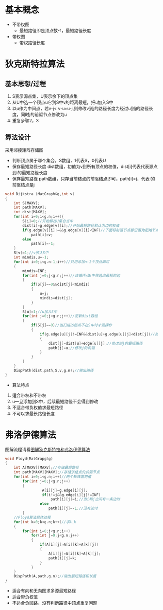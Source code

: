 # 基本概念
- 不带权图
	- 最短路径即是顶点数-1，最短路径长度
- 带权图
	- 带权路径长度
# 狄克斯特拉算法
## 基本思想/过程
1. S表示源点集，U表示余下的顶点集
2. 从U中选一个顶点u它到S中v的距离最短，把u加入S中
3. 以u作为中间点，若v-j< v-u+u-j,则修改v到j的路径长度为经过u到j的路径长度，同时j的前驱节点修改为u
4. 重复步骤2，3
## 算法设计
采用邻接矩阵存储图
- 判断顶点属于哪个集合，S数组，1代表S，0代表U
- 保存最短路径长度 dist数组，初值为v到所有顶点的权值，dist\[i]代表代表源点到i的最短路径长度
- 保存最短路径 path数组，只存当前结点的前驱结点即可，path\[i]=j，代表i的前驱结点是j
~~~c++
void Dijkstra (MatGraph&g,int v)
{
	int S[MAXV];
	int path[MAXV];
	int dist[MAXV];
	for(int i=0;i<g.n;i++){
		S[i]=0;//开始都在U集合当中
		dist[i]=g.edge[v][i];//开始最短路径默认为边的权值
		if(g.edge[v][i]!=&&g.edge[v][i]<INF)//下面将前驱节点都设置为起始节点
			path[i]=v;
		else
			path[i]=-1;
	}
	S[v]=1;//v放入S中
	int mindis,u=-1;
	for(int i=0;i<g.n-1;i++)//只用添加n-1个顶点即可
	{
		mindis=INF;
		for(int j=0;j<g.n;j++)//该循环从U中筛选出最短的边
		{
			if(S[j]==0&&dist[j]<mindis)
			{
				u=j;
				mindis=dist[j];
			}
		}
		S[u]=1;//u加入S中
		for(int j=0;j<g.n;j++)//更新dist数组
		{
			if(S[j]==0)//当扫描的结点不在S中时才做操作
			{
				if(g.edge[u][j]!=INF&&dist[u]+g.edge[u][j]<dist[j])//如果j满足条件
				{
					dist[j]=dist[u]+edge[u][j];//修改到j的最短路径
					path[j]=u;//修改j的前驱
				}
			}
		}
	}
	DispPath(dist,path,S,v,g.n);//输出路径
}
~~~
- 算法特点
1. 适合带权和不带权
2. u一旦添加到S中，后续最短路径不会得到修改
3. 不适合带负权值求最短路径
4. 不可以求最长路径长度
# 弗洛伊德算法
图解流程请看[图解狄克斯特拉和弗洛伊德算法](https://www.bilibili.com/video/BV1q4411M7r9/?spm_id_from=333.337.search-card.all.click&vd_source=50767b15cd83989de95f6de6e35f510c)
~~~c++
void Floyd(MatGrapg&g)
{
	int A[MAXV][MAXV];//存储最短路径
	int path[MAXV][MAXV];//存储该结点的前驱节点
	for(int i=0;i<g.n;i++)//两个矩阵置初值
		for(int j=0;j<g.n;j++)
		{
				 A[i][j]=g.edge[i][j];
				 if(i!=j&&g.edge[i][j]!=INF)
					 path[i][j]=i;//当i和j之间有一条边时
				else
					path[i][j]=-1;//没有边时
		}
	//Floyd算法具体过程
	for(int k=0;k<g.n;k++)//求A_k
	{
		for(int i=0;j<g.n;i++)
			for(int j=0;j<g.n;j++)
			{
				if(A[i][j]>A[i][k]+A[k][j])
				{
					A[i][j]=A[i][k]+A[k][j];
					path[i][j]=k;
				}
			}
	}
	DispPath(A,path,g.n);//输出最短路径和长度
}
~~~
- 适合有向和无向图求多源最短路径
- 适合带负权值
- 不适合负回路，没有判断路径中顶点重复问题